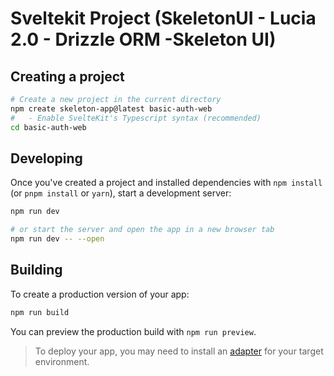 # Sveltekit Project (SkeletonUI - Lucia 2.0 - Drizzle ORM -Skeleton UI)

## Creating a project
```bash
# Create a new project in the current directory
npm create skeleton-app@latest basic-auth-web
#	- Enable SvelteKit's Typescript syntax (recommended)
cd basic-auth-web						
```

## Developing

Once you've created a project and installed dependencies with `npm install` (or `pnpm install` or `yarn`), start a development server:

```bash
npm run dev

# or start the server and open the app in a new browser tab
npm run dev -- --open
```

## Building

To create a production version of your app:

```bash
npm run build
```

You can preview the production build with `npm run preview`.

> To deploy your app, you may need to install an [adapter](https://kit.svelte.dev/docs/adapters) for your target environment.
